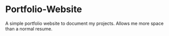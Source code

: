 # Portfolio-Website
A simple portfolio website to document my projects. Allows me more space than a normal resume.

